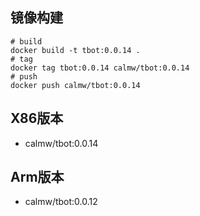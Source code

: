 ## 镜像构建

``` shell
# build 
docker build -t tbot:0.0.14 . 
# tag
docker tag tbot:0.0.14 calmw/tbot:0.0.14
# push
docker push calmw/tbot:0.0.14
```

## X86版本

- calmw/tbot:0.0.14

## Arm版本

- calmw/tbot:0.0.12
